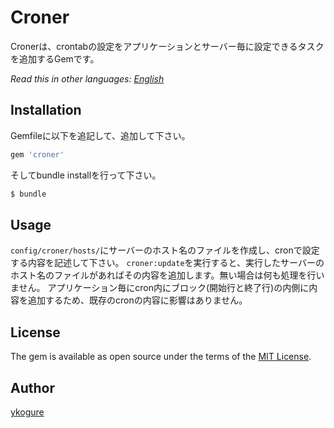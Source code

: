 # Croner
Cronerは、crontabの設定をアプリケーションとサーバー毎に設定できるタスクを追加するGemです。

*Read this in other languages: [English](README.md)*

## Installation
Gemfileに以下を追記して、追加して下さい。

```ruby
gem 'croner'
```

そしてbundle installを行って下さい。
```bash
$ bundle
```

## Usage
`config/croner/hosts/`にサーバーのホスト名のファイルを作成し、cronで設定する内容を記述して下さい。
`croner:update`を実行すると、実行したサーバーのホスト名のファイルがあればその内容を追加します。無い場合は何も処理を行いません。
アプリケーション毎にcron内にブロック(開始行と終了行)の内側に内容を追加するため、既存のcronの内容に影響はありません。

## License
The gem is available as open source under the terms of the [MIT License](http://opensource.org/licenses/MIT).

## Author
[ykogure](https://github.com/ykogure)
